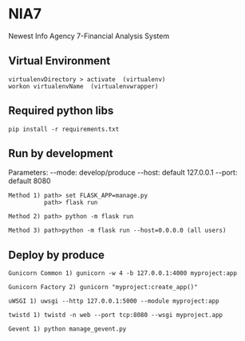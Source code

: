 # NIA7
Newest Info Agency 7-Financial Analysis System

## Virtual Environment  
    virtualenvDirectory > activate  (virtualenv)  
    workon virtualenvName  (virtualenvwrapper)  
## Required python libs  
    pip install -r requirements.txt  
## Run by development  
Parameters:
    --mode: develop/produce
    --host: default 127.0.0.1
    --port: default 8080 

    Method 1) path> set FLASK_APP=manage.py  
              path> flask run  
    
    Method 2) path> python -m flask run  
    
    Method 3) path>python -m flask run --host=0.0.0.0 (all users)  
    
## Deploy by produce
    Gunicorn Common 1) gunicorn -w 4 -b 127.0.0.1:4000 myproject:app  
    
    Gunicorn Factory 2) gunicorn "myproject:create_app()"  
    
    uWSGI 1) uwsgi --http 127.0.0.1:5000 --module myproject:app  
    
    twistd 1) twistd -n web --port tcp:8080 --wsgi myproject.app  
    
    Gevent 1) python manage_gevent.py  
